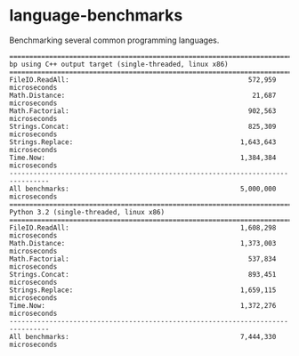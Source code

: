 language-benchmarks
===================

Benchmarking several common programming languages.

	================================================================================
	bp using C++ output target (single-threaded, linux x86)
	================================================================================
	FileIO.ReadAll:                                             572,959 microseconds
	Math.Distance:                                               21,687 microseconds
	Math.Factorial:                                             902,563 microseconds
	Strings.Concat:                                             825,309 microseconds
	Strings.Replace:                                          1,643,643 microseconds
	Time.Now:                                                 1,384,384 microseconds
	--------------------------------------------------------------------------------
	All benchmarks:                                           5,000,000 microseconds
	================================================================================
	Python 3.2 (single-threaded, linux x86)
	================================================================================
	FileIO.ReadAll:                                           1,608,298 microseconds
	Math.Distance:                                            1,373,003 microseconds
	Math.Factorial:                                             537,834 microseconds
	Strings.Concat:                                             893,451 microseconds
	Strings.Replace:                                          1,659,115 microseconds
	Time.Now:                                                 1,372,276 microseconds
	--------------------------------------------------------------------------------
	All benchmarks:                                           7,444,330 microseconds

